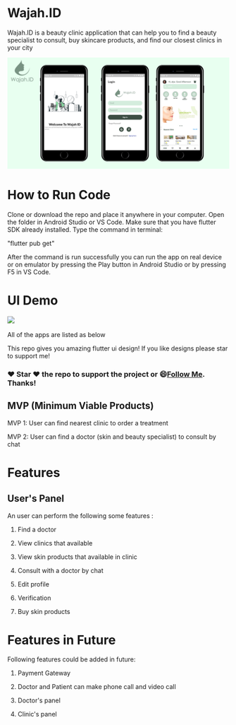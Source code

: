 # Wajah.ID

Wajah.ID is a beauty clinic application that can help you to find a beauty specialist to consult, buy skincare products, and find our closest clinics in your city

<img src="assets/images/Brown_Minimalist_House_Design_Blog_Banner.png">

# How to Run Code
Clone or download the repo and place it anywhere in your computer. Open the folder in Android Studio or VS Code. Make sure that you have flutter SDK already installed. Type the command in terminal:

"flutter pub get"

After the command is run successfully you can run the app on real device or on emulator by pressing the Play button in Android Studio or by pressing F5 in VS Code.


# UI Demo
 <img src="assets/images/Demo.gif" height= "400"/>

All of the apps are listed as below


  This repo gives you amazing flutter ui design! If you like designs please star to support me!
  ### :heart: Star :heart: the repo to support the project or :smile:[Follow Me](https://github.com/Andreas-Earsadn). Thanks!
  
 
 

## MVP (Minimum Viable Products)

MVP 1:
User can find nearest clinic to order a treatment

MVP 2:
User can find a  doctor (skin and beauty specialist) to consult by chat

# Features
## User's Panel
An user can perform the following some features :

1. Find a doctor

2. View clinics that available

3. View skin products that available in clinic

4. Consult with a doctor by chat

5. Edit profile

6. Verification

7. Buy skin products



# Features in Future
Following features could be added in future:

1. Payment Gateway

1. Doctor and Patient can make phone call and video call

2. Doctor's panel

3. Clinic's panel


